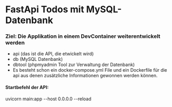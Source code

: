 # FastApi Todos mit MySQL-Datenbank

### Ziel: Die Applikation in einem DevContainer weiterentwickelt werden
- api  (das ist die API, die etwickelt wird)
- db (MySQL Datenbank)
- dbtool (phpmyadmin Tool zur Verwaltung der Datenbank)
- Es besteht schon ein docker-compose.yml File und ein Dockerfile für die api aus denen zusätzliche Informationen gewonnen werden können.

#### Startbefehl der API:
uvicorn main:app --host 0.0.0.0 --reload

